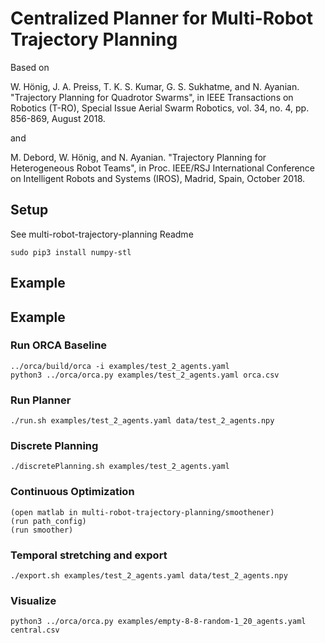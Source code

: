 # Centralized Planner for Multi-Robot Trajectory Planning

Based on

W. Hönig, J. A. Preiss, T. K. S. Kumar, G. S. Sukhatme, and N. Ayanian. "Trajectory Planning for Quadrotor Swarms", in IEEE Transactions on Robotics (T-RO), Special Issue Aerial Swarm Robotics, vol. 34, no. 4, pp. 856-869, August 2018. 

and

M. Debord, W. Hönig, and N. Ayanian. "Trajectory Planning for Heterogeneous Robot Teams", in Proc. IEEE/RSJ International Conference on Intelligent Robots and Systems (IROS), Madrid, Spain, October 2018. 

## Setup


See multi-robot-trajectory-planning Readme

```
sudo pip3 install numpy-stl
```

## Example

## Example

### Run ORCA Baseline

```
../orca/build/orca -i examples/test_2_agents.yaml
python3 ../orca/orca.py examples/test_2_agents.yaml orca.csv
```

### Run Planner

```
./run.sh examples/test_2_agents.yaml data/test_2_agents.npy
```

### Discrete Planning

````
./discretePlanning.sh examples/test_2_agents.yaml
````

### Continuous Optimization

```
(open matlab in multi-robot-trajectory-planning/smoothener)
(run path_config)
(run smoother)
```

### Temporal stretching and export

```
./export.sh examples/test_2_agents.yaml data/test_2_agents.npy
```

### Visualize

```
python3 ../orca/orca.py examples/empty-8-8-random-1_20_agents.yaml central.csv
```